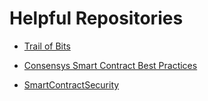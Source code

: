 Helpful Repositories
=========================   

* [Trail of Bits](https://github.com/trailofbits)

* [Consensys Smart Contract Best Practices](https://github.com/ConsenSys/smart-contract-best-practices)

* [SmartContractSecurity](https://github.com/SmartContractSecurity/SWC-registry)
